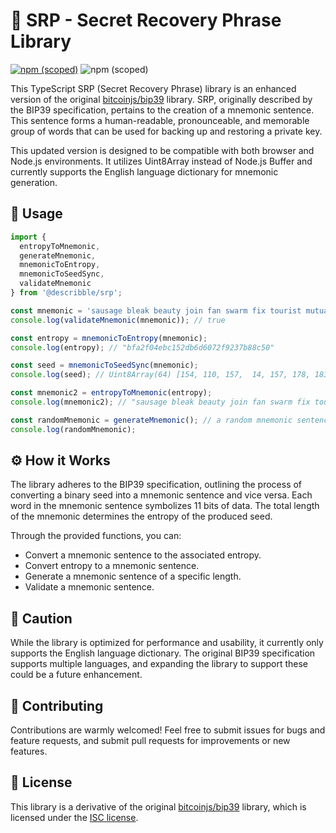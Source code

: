 # 🔐 SRP - Secret Recovery Phrase Library

[![npm (scoped)](https://img.shields.io/npm/v/@describble/srp)](https://www.npmjs.com/package/@describble/srp)
![npm (scoped)](https://img.shields.io/npm/l/@describble/srp)

This TypeScript SRP (Secret Recovery Phrase) library is an enhanced version of the original [bitcoinjs/bip39](https://github.com/bitcoinjs/bip39) library. SRP, originally described by the BIP39 specification, pertains to the creation of a mnemonic sentence. This sentence forms a human-readable, pronounceable, and memorable group of words that can be used for backing up and restoring a private key.

This updated version is designed to be compatible with both browser and Node.js environments. It utilizes Uint8Array instead of Node.js Buffer and currently supports the English language dictionary for mnemonic generation.

## 🚀 Usage

```typescript
import {
  entropyToMnemonic, 
  generateMnemonic, 
  mnemonicToEntropy, 
  mnemonicToSeedSync, 
  validateMnemonic
} from '@describble/srp';

const mnemonic = 'sausage bleak beauty join fan swarm fix tourist mutual saddle cart parrot';
console.log(validateMnemonic(mnemonic)); // true

const entropy = mnemonicToEntropy(mnemonic);
console.log(entropy); // "bfa2f04ebc152db6d6072f9237b88c50"

const seed = mnemonicToSeedSync(mnemonic);
console.log(seed); // Uint8Array(64) [154, 110, 157,  14, 157, 178, 183, 215, 101, 191, 255, ...]

const mnemonic2 = entropyToMnemonic(entropy);
console.log(mnemonic2); // "sausage bleak beauty join fan swarm fix tourist mutual saddle cart parrot"

const randomMnemonic = generateMnemonic(); // a random mnemonic sentence of 12 words
console.log(randomMnemonic);

```

## ⚙️ How it Works

The library adheres to the BIP39 specification, outlining the process of converting a binary seed into a mnemonic sentence and vice versa. Each word in the mnemonic sentence symbolizes 11 bits of data. The total length of the mnemonic determines the entropy of the produced seed.

Through the provided functions, you can:

- Convert a mnemonic sentence to the associated entropy.
- Convert entropy to a mnemonic sentence.
- Generate a mnemonic sentence of a specific length.
- Validate a mnemonic sentence.

## 🚧 Caution
While the library is optimized for performance and usability, it currently only supports the English language dictionary. The original BIP39 specification supports multiple languages, and expanding the library to support these could be a future enhancement.

## 👥 Contributing
Contributions are warmly welcomed! Feel free to submit issues for bugs and feature requests, and submit pull requests for improvements or new features.

## 📜 License
This library is a derivative of the original [bitcoinjs/bip39](https://github.com/bitcoinjs/bip39) library, which is licensed under the [ISC license](https://github.com/bitcoinjs/bip39/blob/master/LICENSE.md).
